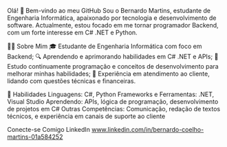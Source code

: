Olá! 👋 Bem-vindo ao meu GitHub
Sou o Bernardo Martins, estudante de Engenharia Informática, apaixonado por tecnologia e desenvolvimento de software. Actualmente, estou focado em me tornar programador Backend, com um forte interesse em C# .NET e Python.

👨‍💻 Sobre Mim
🎓 Estudante de Engenharia Informática com foco em Backend;
🔍 Aprendendo e aprimorando habilidades em C# .NET e APIs;
🌱 Estudo continuamente programação e conceitos de desenvolvimento para melhorar minhas habilidades;
💼 Experiência em atendimento ao cliente, lidando com questões técnicas e financeiras.

🚀 Habilidades
Linguagens: C#, Python
Frameworks e Ferramentas: .NET, Visual Studio
Aprendendo: APIs, lógica de programação, desenvolvimento de projetos em C#
Outras Competências: Comunicação, redação de textos técnicos, e experiência em canais de suporte ao cliente

 Conecte-se Comigo
LinkedIn www.linkedin.com/in/bernardo-coelho-martins-01a584252
